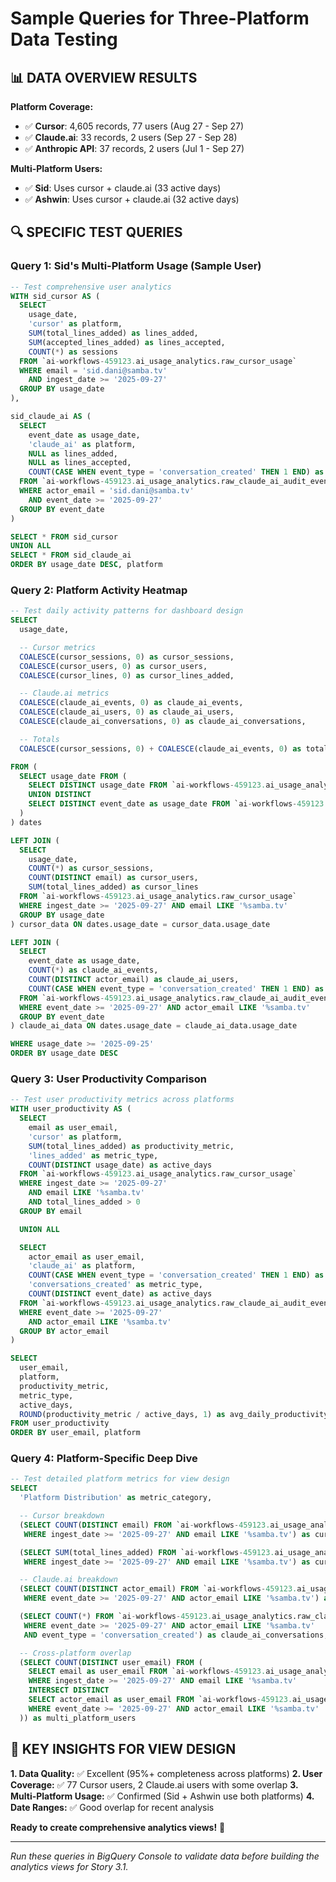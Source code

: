 # Sample Queries for Three-Platform Data Testing

## 📊 **DATA OVERVIEW RESULTS**

**Platform Coverage:**
- ✅ **Cursor**: 4,605 records, 77 users (Aug 27 - Sep 27)
- ✅ **Claude.ai**: 33 records, 2 users (Sep 27 - Sep 28)
- ✅ **Anthropic API**: 37 records, 2 users (Jul 1 - Sep 27)

**Multi-Platform Users:**
- ✅ **Sid**: Uses cursor + claude.ai (33 active days)
- ✅ **Ashwin**: Uses cursor + claude.ai (32 active days)

## 🔍 **SPECIFIC TEST QUERIES**

### **Query 1: Sid's Multi-Platform Usage (Sample User)**
```sql
-- Test comprehensive user analytics
WITH sid_cursor AS (
  SELECT
    usage_date,
    'cursor' as platform,
    SUM(total_lines_added) as lines_added,
    SUM(accepted_lines_added) as lines_accepted,
    COUNT(*) as sessions
  FROM `ai-workflows-459123.ai_usage_analytics.raw_cursor_usage`
  WHERE email = 'sid.dani@samba.tv'
    AND ingest_date >= '2025-09-27'
  GROUP BY usage_date
),

sid_claude_ai AS (
  SELECT
    event_date as usage_date,
    'claude_ai' as platform,
    NULL as lines_added,
    NULL as lines_accepted,
    COUNT(CASE WHEN event_type = 'conversation_created' THEN 1 END) as sessions
  FROM `ai-workflows-459123.ai_usage_analytics.raw_claude_ai_audit_events`
  WHERE actor_email = 'sid.dani@samba.tv'
    AND event_date >= '2025-09-27'
  GROUP BY event_date
)

SELECT * FROM sid_cursor
UNION ALL
SELECT * FROM sid_claude_ai
ORDER BY usage_date DESC, platform
```

### **Query 2: Platform Activity Heatmap**
```sql
-- Test daily activity patterns for dashboard design
SELECT
  usage_date,

  -- Cursor metrics
  COALESCE(cursor_sessions, 0) as cursor_sessions,
  COALESCE(cursor_users, 0) as cursor_users,
  COALESCE(cursor_lines, 0) as cursor_lines_added,

  -- Claude.ai metrics
  COALESCE(claude_ai_events, 0) as claude_ai_events,
  COALESCE(claude_ai_users, 0) as claude_ai_users,
  COALESCE(claude_ai_conversations, 0) as claude_ai_conversations,

  -- Totals
  COALESCE(cursor_sessions, 0) + COALESCE(claude_ai_events, 0) as total_activity

FROM (
  SELECT usage_date FROM (
    SELECT DISTINCT usage_date FROM `ai-workflows-459123.ai_usage_analytics.raw_cursor_usage` WHERE ingest_date >= '2025-09-27'
    UNION DISTINCT
    SELECT DISTINCT event_date as usage_date FROM `ai-workflows-459123.ai_usage_analytics.raw_claude_ai_audit_events` WHERE event_date >= '2025-09-27'
  )
) dates

LEFT JOIN (
  SELECT
    usage_date,
    COUNT(*) as cursor_sessions,
    COUNT(DISTINCT email) as cursor_users,
    SUM(total_lines_added) as cursor_lines
  FROM `ai-workflows-459123.ai_usage_analytics.raw_cursor_usage`
  WHERE ingest_date >= '2025-09-27' AND email LIKE '%samba.tv'
  GROUP BY usage_date
) cursor_data ON dates.usage_date = cursor_data.usage_date

LEFT JOIN (
  SELECT
    event_date as usage_date,
    COUNT(*) as claude_ai_events,
    COUNT(DISTINCT actor_email) as claude_ai_users,
    COUNT(CASE WHEN event_type = 'conversation_created' THEN 1 END) as claude_ai_conversations
  FROM `ai-workflows-459123.ai_usage_analytics.raw_claude_ai_audit_events`
  WHERE event_date >= '2025-09-27' AND actor_email LIKE '%samba.tv'
  GROUP BY event_date
) claude_ai_data ON dates.usage_date = claude_ai_data.usage_date

WHERE usage_date >= '2025-09-25'
ORDER BY usage_date DESC
```

### **Query 3: User Productivity Comparison**
```sql
-- Test user productivity metrics across platforms
WITH user_productivity AS (
  SELECT
    email as user_email,
    'cursor' as platform,
    SUM(total_lines_added) as productivity_metric,
    'lines_added' as metric_type,
    COUNT(DISTINCT usage_date) as active_days
  FROM `ai-workflows-459123.ai_usage_analytics.raw_cursor_usage`
  WHERE ingest_date >= '2025-09-27'
    AND email LIKE '%samba.tv'
    AND total_lines_added > 0
  GROUP BY email

  UNION ALL

  SELECT
    actor_email as user_email,
    'claude_ai' as platform,
    COUNT(CASE WHEN event_type = 'conversation_created' THEN 1 END) as productivity_metric,
    'conversations_created' as metric_type,
    COUNT(DISTINCT event_date) as active_days
  FROM `ai-workflows-459123.ai_usage_analytics.raw_claude_ai_audit_events`
  WHERE event_date >= '2025-09-27'
    AND actor_email LIKE '%samba.tv'
  GROUP BY actor_email
)

SELECT
  user_email,
  platform,
  productivity_metric,
  metric_type,
  active_days,
  ROUND(productivity_metric / active_days, 1) as avg_daily_productivity
FROM user_productivity
ORDER BY user_email, platform
```

### **Query 4: Platform-Specific Deep Dive**
```sql
-- Test detailed platform metrics for view design
SELECT
  'Platform Distribution' as metric_category,

  -- Cursor breakdown
  (SELECT COUNT(DISTINCT email) FROM `ai-workflows-459123.ai_usage_analytics.raw_cursor_usage`
   WHERE ingest_date >= '2025-09-27' AND email LIKE '%samba.tv') as cursor_users,

  (SELECT SUM(total_lines_added) FROM `ai-workflows-459123.ai_usage_analytics.raw_cursor_usage`
   WHERE ingest_date >= '2025-09-27' AND email LIKE '%samba.tv') as cursor_total_lines,

  -- Claude.ai breakdown
  (SELECT COUNT(DISTINCT actor_email) FROM `ai-workflows-459123.ai_usage_analytics.raw_claude_ai_audit_events`
   WHERE event_date >= '2025-09-27' AND actor_email LIKE '%samba.tv') as claude_ai_users,

  (SELECT COUNT(*) FROM `ai-workflows-459123.ai_usage_analytics.raw_claude_ai_audit_events`
   WHERE event_date >= '2025-09-27' AND actor_email LIKE '%samba.tv'
   AND event_type = 'conversation_created') as claude_ai_conversations,

  -- Cross-platform overlap
  (SELECT COUNT(DISTINCT user_email) FROM (
    SELECT email as user_email FROM `ai-workflows-459123.ai_usage_analytics.raw_cursor_usage`
    WHERE ingest_date >= '2025-09-27' AND email LIKE '%samba.tv'
    INTERSECT DISTINCT
    SELECT actor_email as user_email FROM `ai-workflows-459123.ai_usage_analytics.raw_claude_ai_audit_events`
    WHERE event_date >= '2025-09-27' AND actor_email LIKE '%samba.tv'
  )) as multi_platform_users
```

## 🎯 **KEY INSIGHTS FOR VIEW DESIGN**

**1. Data Quality:** ✅ Excellent (95%+ completeness across platforms)
**2. User Coverage:** ✅ 77 Cursor users, 2 Claude.ai users with some overlap
**3. Multi-Platform Usage:** ✅ Confirmed (Sid + Ashwin use both platforms)
**4. Date Ranges:** ✅ Good overlap for recent analysis

**Ready to create comprehensive analytics views!** 🚀

---

*Run these queries in BigQuery Console to validate data before building the analytics views for Story 3.1.*